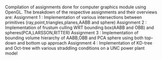 Compilation of assignments done for computer graphics module using OpenGL.
The breakdown of the respective assignments and their overviews are:
  Assignment 1 : Implementation of various intersections between primitives (ray,point,triangles,planes,AABB and sphere)
  Assignment 2 : Implementation of frustum culling WRT bounding box(AABB and OBB) and spheres(PCA,LARSSON,RITTER)
  Assignment 3 : Implementation of bounding volume hierarchy of AABB,OBB and PCA sphere using both top-down and bottom up approach
  Assignment 4 : Implementation of KD-tree and Oct-tree with various straddling conditions on a UNC power plant model
